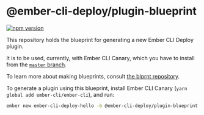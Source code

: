 # @ember-cli-deploy/plugin-blueprint

[![npm version](https://badge.fury.io/js/%40ember-cli-deploy%2Fplugin-blueprint.svg)](https://badge.fury.io/js/%40ember-cli-deploy%2Fplugin-blueprint)

This repository holds the blueprint for generating a new Ember CLI Deploy plugin.

It is to be used, currently, with Ember CLI Canary, which you have to install from the [`master` branch](https://github.com/ember-cli/ember-cli).

To learn more about making blueprints, consult [the blprnt repository](https://github.com/ember-cli/blprnt).

To generate a plugin using this blueprint, install Ember CLI Canary (`yarn global add ember-cli/ember-cli`), and run:

```bash
ember new ember-cli-deploy-hello -b @ember-cli-deploy/plugin-blueprint
```
